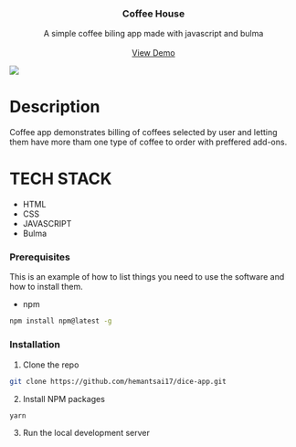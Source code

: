 <h3 align="center">
Coffee House
  </h3>
  
   <p align="center">
  A simple coffee biling app made with javascript and bulma
    <br />
    <br />
     <a href="https://coffeemachine17.netlify.app/">View Demo</a>
     </p>
</p>
<img src="https://user-images.githubusercontent.com/44155019/201688822-3ce393a8-68fb-4be4-9c8a-351d0f1466cd.png"></img>

 # Description 
   Coffee app demonstrates billing of coffees selected by user and letting them have more tham one type of coffee to order with preffered add-ons.
   
  # TECH STACK 
  * HTML
  * CSS
  * JAVASCRIPT
  * Bulma
  
  ### Prerequisites

This is an example of how to list things you need to use the software and how to install them.

- npm

```sh
npm install npm@latest -g
```

### Installation

1. Clone the repo

```sh
git clone https://github.com/hemantsai17/dice-app.git
```

2. Install NPM packages

```sh
yarn
```

3. Run the local development server
